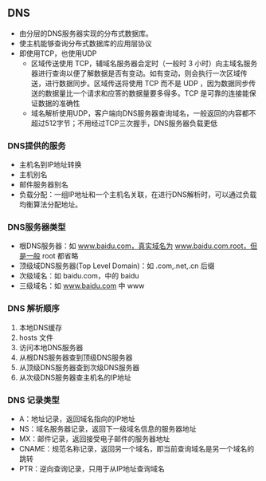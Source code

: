 ## DNS
- 由分层的DNS服务器实现的分布式数据库。
- 使主机能够查询分布式数据库的应用层协议
- 即使用TCP，也使用UDP
	- 区域传送使用 TCP，辅域名服务器会定时（一般时 3 小时）向主域名服务器进行查询以便了解数据是否有变动。如有变动，则会执行一次区域传送，进行数据同步。区域传送将使用 TCP 而不是 UDP ，因为数据同步传送的数据量比一个请求和应答的数据量要多得多。TCP 是可靠的连接能保证数据的准确性
	- 域名解析使用UDP，客户端向DNS服务器查询域名，一般返回的内容都不超过512字节；不用经过TCP三次握手，DNS服务器负载更低

### DNS提供的服务
- 主机名到IP地址转换
- 主机别名
- 邮件服务器别名
- 负载分配：一组IP地址和一个主机名关联，在进行DNS解析时，可以通过负载均衡算法分配地址。


### DNS服务器类型
- 根DNS服务器：如 www.baidu.com，真实域名为 www.baidu.com.root，但是一般 root 都省略
- 顶级域DNS服务器(Top Level Domain)：如 .com,.net,.cn 后缀
- 次级域名：如 baidu.com，中的 baidu
- 三级域名：如 www.baidu.com 中 www

### DNS 解析顺序
1. 本地DNS缓存
2. hosts 文件
3. 访问本地DNS服务器
4. 从根DNS服务器查到顶级DNS服务器
5. 从顶级DNS服务器查到次级DNS服务器
6. 从次级DNS服务器查主机名的IP地址

### DNS 记录类型
- A：地址记录，返回域名指向的IP地址
- NS：域名服务器记录，返回下一级域名信息的服务器地址
- MX：邮件记录，返回接受电子邮件的服务器地址
- CNAME：规范名称记录，返回另一个域名，即当前查询域名是另一个域名的跳转
- PTR：逆向查询记录，只用于从IP地址查询域名